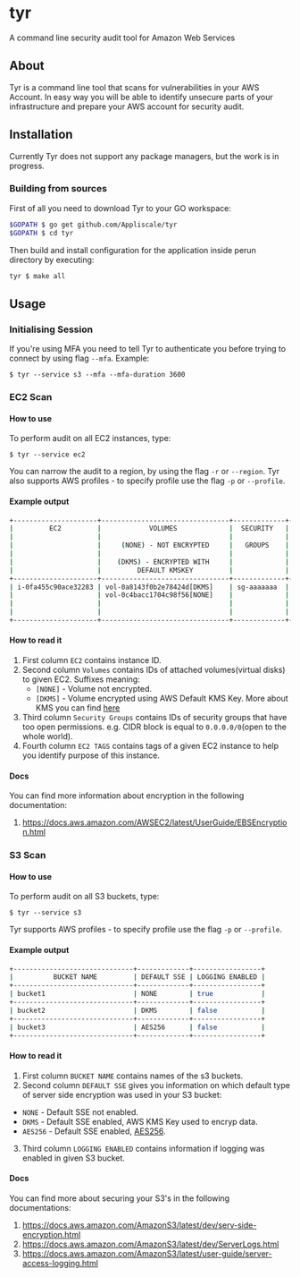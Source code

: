 # tyr

A command line security audit tool for Amazon Web Services

## About
Tyr is a command line tool that scans for vulnerabilities in your AWS Account. In easy way you will be able to
identify unsecure parts of your infrastructure and prepare your AWS account for security audit.

## Installation
Currently Tyr does not support any package managers, but the work is in progress. 
### Building from sources
First of all you need to download Tyr to your GO workspace:

```bash
$GOPATH $ go get github.com/Appliscale/tyr
$GOPATH $ cd tyr
```

Then build and install configuration for the application inside perun directory by executing:

```bash
tyr $ make all
```

## Usage
### Initialising Session
If you're using MFA you need to tell Tyr to authenticate you before trying to connect by using flag `--mfa`. 
Example:
```
$ tyr --service s3 --mfa --mfa-duration 3600
```

### EC2 Scan
#### How to use
To perform audit on all EC2 instances, type:
```
$ tyr --service ec2
```
You can narrow the audit to a region, by using the flag `-r` or `--region`. Tyr also supports AWS profiles -
to specify profile use the flag `-p` or `--profile`.

#### Example output

```bash
+---------------------+--------------------------------+-------------+----------+
|         EC2         |            VOLUMES             |  SECURITY   |          |
|                     |                                |             | EC2 TAGS |
|                     |     (NONE) - NOT ENCRYPTED     |   GROUPS    |          |
|                     |                                |             |          |
|                     |    (DKMS) - ENCRYPTED WITH     |             |          |
|                     |         DEFAULT KMSKEY         |             |          |
+---------------------+--------------------------------+-------------+----------+
| i-0fa455c90ace32283 | vol-0a8143f0b2e78424d[DKMS]    | sg-aaaaaaa  | App:some |
|                     | vol-0c4bacc1704c98f56[NONE]    |             | Key:Val  |
|                     |                                |             |          |
|                     |                                |             |          |
+---------------------+--------------------------------+-------------+----------+
```

#### How to read it

 1. First column `EC2` contains instance ID.
 2. Second column `Volumes` contains IDs of attached volumes(virtual disks) to given EC2. Suffixes meaning:
    * `[NONE]` - Volume not encrypted.
    * `[DKMS]` - Volume encrypted using AWS Default KMS Key. More about KMS you can find [here](https://aws.amazon.com/kms/faqs/)
 3. Third column `Security Groups` contains IDs of security groups that have too open permissions. e.g. CIDR block is equal to `0.0.0.0/0`(open to the whole world).
 4. Fourth column `EC2 TAGS` contains tags of a given EC2 instance to help you identify purpose of this instance.

#### Docs
You can find more information about encryption in the following documentation:
  1. https://docs.aws.amazon.com/AWSEC2/latest/UserGuide/EBSEncryption.html

### S3 Scan
#### How to use
To perform audit on all S3 buckets, type:
```
$ tyr --service s3
```
Tyr supports AWS profiles - to specify profile use the flag `-p` or `--profile`.

#### Example output

```bash
+------------------------------+-------------+-----------------+
|          BUCKET NAME         | DEFAULT SSE | LOGGING ENABLED |
+------------------------------+-------------+-----------------+
| bucket1                      | NONE        | true            |
+------------------------------+-------------+-----------------+
| bucket2                      | DKMS        | false           |
+------------------------------+-------------+-----------------+
| bucket3                      | AES256      | false           |
+------------------------------+-------------+-----------------+
```

#### How to read it

 1. First column `BUCKET NAME` contains names of the s3 buckets.
 2. Second column `DEFAULT SSE` gives you information on which default type of server side encryption was used in your S3 bucket:
   * `NONE` - Default SSE not enabled.
   * `DKMS` - Default SSE enabled, AWS KMS Key used to encryp data.
   * `AES256` - Default SSE enabled, [AES256](https://docs.aws.amazon.com/AmazonS3/latest/dev/UsingServerSideEncryption.html).
 3. Third column `LOGGING ENABLED` contains information if logging was enabled in given S3 bucket.  

#### Docs
You can find more about securing your S3's in the following documentations:
 1. https://docs.aws.amazon.com/AmazonS3/latest/dev/serv-side-encryption.html
 2. https://docs.aws.amazon.com/AmazonS3/latest/dev/ServerLogs.html
 3. https://docs.aws.amazon.com/AmazonS3/latest/user-guide/server-access-logging.html
